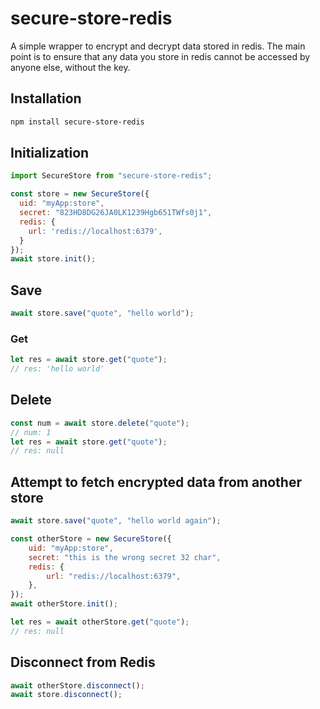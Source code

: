 # secure-store-redis

A simple wrapper to encrypt and decrypt data stored in redis.
The main point is to ensure that any data you store in redis cannot be accessed
by anyone else, without the key.

## Installation

```bash
npm install secure-store-redis
```

## Initialization

```javascript
import SecureStore from "secure-store-redis";

const store = new SecureStore({
  uid: "myApp:store",
  secret: "823HD8DG26JA0LK1239Hgb651TWfs0j1",
  redis: {
    url: 'redis://localhost:6379',
  }
});
await store.init();
```

## Save

```javascript
await store.save("quote", "hello world");
```

### Get

```javascript
let res = await store.get("quote");
// res: 'hello world'
```

## Delete

```javascript
const num = await store.delete("quote");
// num: 1
let res = await store.get("quote");
// res: null
```

## Attempt to fetch encrypted data from another store

```javascript
await store.save("quote", "hello world again");

const otherStore = new SecureStore({
    uid: "myApp:store",
    secret: "this is the wrong secret 32 char",
    redis: {
        url: "redis://localhost:6379",
    },
});
await otherStore.init();

let res = await otherStore.get("quote");
// res: null
```

## Disconnect from Redis

```javascript
await otherStore.disconnect();
await store.disconnect();
```
